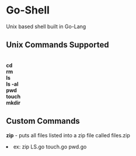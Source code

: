 # Go-Shell
Unix based shell built in Go-Lang

## Unix Commands Supported

  <br> <b>cd</b> </br>
  <b>rm</b> 
 <br> <b>ls</b> </br>
 <b>ls -al</b>
 <br> <b>pwd</b> </br>
 <b>touch</b>
   <br> <b>mkdir</b> </br>

  ## Custom Commands
   <b>zip</b> - puts all files listed into a zip file called files.zip
    <li>ex: zip LS.go touch.go pwd.go </li>


